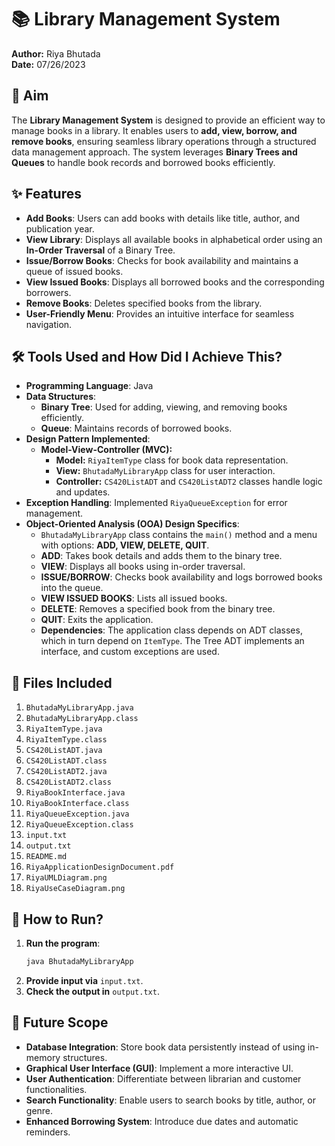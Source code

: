# 📚 Library Management System

**Author:** Riya Bhutada  
**Date:** 07/26/2023  

## 🎯 Aim
The **Library Management System** is designed to provide an efficient way to manage books in a library. It enables users to **add, view, borrow, and remove books**, ensuring seamless library operations through a structured data management approach. The system leverages **Binary Trees and Queues** to handle book records and borrowed books efficiently.

## ✨ Features
- **Add Books**: Users can add books with details like title, author, and publication year.
- **View Library**: Displays all available books in alphabetical order using an **In-Order Traversal** of a Binary Tree.
- **Issue/Borrow Books**: Checks for book availability and maintains a queue of issued books.
- **View Issued Books**: Displays all borrowed books and the corresponding borrowers.
- **Remove Books**: Deletes specified books from the library.
- **User-Friendly Menu**: Provides an intuitive interface for seamless navigation.

## 🛠️ Tools Used and How Did I Achieve This?
- **Programming Language**: Java
- **Data Structures**:
  - **Binary Tree**: Used for adding, viewing, and removing books efficiently.
  - **Queue**: Maintains records of borrowed books.
- **Design Pattern Implemented**:
  - **Model-View-Controller (MVC):**
    - **Model:** `RiyaItemType` class for book data representation.
    - **View:** `BhutadaMyLibraryApp` class for user interaction.
    - **Controller:** `CS420ListADT` and `CS420ListADT2` classes handle logic and updates.
- **Exception Handling**: Implemented `RiyaQueueException` for error management.
- **Object-Oriented Analysis (OOA) Design Specifics**:
  - `BhutadaMyLibraryApp` class contains the `main()` method and a menu with options: **ADD, VIEW, DELETE, QUIT**.
  - **ADD**: Takes book details and adds them to the binary tree.
  - **VIEW**: Displays all books using in-order traversal.
  - **ISSUE/BORROW**: Checks book availability and logs borrowed books into the queue.
  - **VIEW ISSUED BOOKS**: Lists all issued books.
  - **DELETE**: Removes a specified book from the binary tree.
  - **QUIT**: Exits the application.
  - **Dependencies**: The application class depends on ADT classes, which in turn depend on `ItemType`. The Tree ADT implements an interface, and custom exceptions are used.

## 📂 Files Included
1. `BhutadaMyLibraryApp.java`
2. `BhutadaMyLibraryApp.class`
3. `RiyaItemType.java`
4. `RiyaItemType.class`
5. `CS420ListADT.java`
6. `CS420ListADT.class`
7. `CS420ListADT2.java`
8. `CS420ListADT2.class`
9. `RiyaBookInterface.java`
10. `RiyaBookInterface.class`
11. `RiyaQueueException.java`
12. `RiyaQueueException.class`
13. `input.txt`
14. `output.txt`
15. `README.md`
16. `RiyaApplicationDesignDocument.pdf`
17. `RiyaUMLDiagram.png`
18. `RiyaUseCaseDiagram.png`

## 🚀 How to Run?
1. **Run the program**:
   ```sh
   java BhutadaMyLibraryApp
   ```
2. **Provide input via** `input.txt`.
3. **Check the output in** `output.txt`.

## 🔮 Future Scope
- **Database Integration**: Store book data persistently instead of using in-memory structures.
- **Graphical User Interface (GUI)**: Implement a more interactive UI.
- **User Authentication**: Differentiate between librarian and customer functionalities.
- **Search Functionality**: Enable users to search books by title, author, or genre.
- **Enhanced Borrowing System**: Introduce due dates and automatic reminders.


